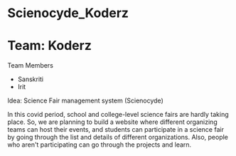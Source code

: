 # Scienocyde_Koderz
<h1>Team: Koderz</h1>
<p>Team Members</p>
<ul>
  <li>Sanskriti</li>
  <li>Irit</li>
</ul>
<p>Idea: Science Fair management system (Scienocyde)</p>
<p>In this covid period, school and college-level science fairs are hardly taking place.
So, we are planning to build a website where different organizing teams can host their events, and students can participate in a science fair by going through the list and details of different organizations. Also, people who aren't participating can go through the projects and learn.</p>
